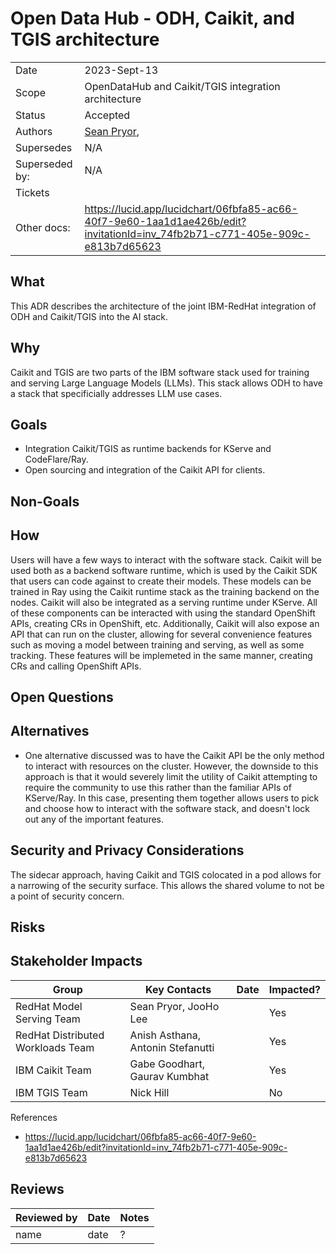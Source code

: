 # Open Data Hub - ODH, Caikit, and TGIS architecture


|                |                                                                                                                              |
| ---------------- | ------------------------------------------------------------------------------------------------------------------------------ |
| Date           | 2023-Sept-13                                                                                                                 |
| Scope          | OpenDataHub and Caikit/TGIS integration architecture                                                                         |
| Status         | Accepted                                                                                                                     |
| Authors        | [Sean Pryor](@Xaenalt),                                                                                                      |
| Supersedes     | N/A                                                                                                                          |
| Superseded by: | N/A                                                                                                                          |
| Tickets        |                                                                                                                              |
| Other docs:    | https://lucid.app/lucidchart/06fbfa85-ac66-40f7-9e60-1aa1d1ae426b/edit?invitationId=inv_74fb2b71-c771-405e-909c-e813b7d65623 |

## What

This ADR describes the architecture of the joint IBM-RedHat integration of ODH and Caikit/TGIS into the AI stack.

## Why

Caikit and TGIS are two parts of the IBM software stack used for training and serving Large Language Models (LLMs). This stack allows ODH to have a stack that specificially addresses LLM use cases.

## Goals

* Integration Caikit/TGIS as runtime backends for KServe and CodeFlare/Ray.
* Open sourcing and integration of the Caikit API for clients.

## Non-Goals

## How

Users will have a few ways to interact with the software stack. Caikit will be used both as a backend software runtime, which is used by the Caikit SDK that users can code against to create their models. These models can be trained in Ray using the Caikit runtime stack as the training backend on the nodes. Caikit will also be integrated as a serving runtime under KServe. All of these components can be interacted with using the standard OpenShift APIs, creating CRs in OpenShift, etc. Additionally, Caikit will also expose an API that can run on the cluster, allowing for several convenience features such as moving a model between training and serving, as well as some tracking. These features will be implemeted in the same manner, creating CRs and calling OpenShift APIs.

## Open Questions

## Alternatives

* One alternative discussed was to have the Caikit API be the only method to interact with resources on the cluster. However, the downside to this approach is that it would severely limit the utility of Caikit attempting to require the community to use this rather than the familiar APIs of KServe/Ray. In this case, presenting them together allows users to pick and choose how to interact with the software stack, and doesn't lock out any of the important features.

## Security and Privacy Considerations

The sidecar approach, having Caikit and TGIS colocated in a pod allows for a narrowing of the security surface. This allows the shared volume to not be a point of security concern.

## Risks

## Stakeholder Impacts


| Group                             | Key Contacts                  | Date | Impacted? |
| ----------------------------------- | ------------------------------- | ------ | ----------- |
| RedHat Model Serving Team         | Sean Pryor, JooHo Lee         |      | Yes       |
| RedHat Distributed Workloads Team | Anish Asthana, Antonin Stefanutti                 |      | Yes       |
| IBM Caikit Team                   | Gabe Goodhart, Gaurav Kumbhat |      | Yes       |
| IBM TGIS Team                     | Nick Hill                     |      | No        |

References
* https://lucid.app/lucidchart/06fbfa85-ac66-40f7-9e60-1aa1d1ae426b/edit?invitationId=inv_74fb2b71-c771-405e-909c-e813b7d65623

## Reviews


| Reviewed by | Date | Notes |
| ------------- | ------ | ------- |
| name        | date | ?     |
